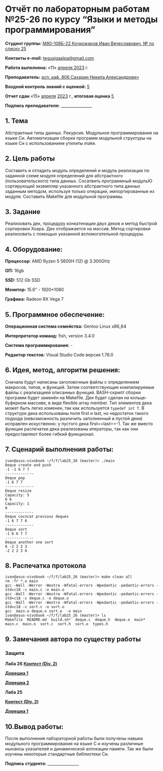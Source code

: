 # Отчёт по лабораторным работам №25-26 по курсу “Языки и методы программирования”

<b>Студент группы:</b> <ins>М80-108Б-22 Кочкожаров Иван Вячеславович, № по списку 25</ins> 

<b>Контакты e-mail:</b> <ins>tegusigaalpa@gmail.com</ins>

<b>Работа выполнена:</b> «11» <ins> апреля </ins> <ins>2023</ins> г.

<b>Преподаватель:</b> <ins>асп. каф. 806 Сахарин Никита Александрович</ins>

<b>Входной контроль знаний с оценкой:</b> <ins> 5 </ins>

<b>Отчет сдан</b> «15» <ins>апреля</ins> <ins>2023</ins> г., <b>итоговая оценка</b> <ins> 5 </ins>

<b>Подпись преподавателя:</b> ________________

## 1. Тема
Абстрактные типы данных. Рекурсия. Модульное программирование на языке Си.
Автоматизация сборки программ модульной структуры на языке Си с использованием утилиты make.

## 2. Цель работы
Составить и отладить модуль определений и модуль реaлизaции по заданной схеме модуля определений для абстрактного (пользовательского) типа данных. Сосатвить программный модульЮ сортирующий экземпляр указанного абстрактного типа данных заданным методом, используя только операции, импортированные из модуля. Составить Makefile для модульной программы.

## 3. Задание
Реализовать дек, процедуру конкатенации двух деков и метод быстрой сортировки Хоара. Дек отображается на массив. Метод сортировки реализовать с помощью указанной вспомогательной процедуры.

## 4. Оборудование:
<b>Процессор:</b> AMD Ryzen 5 5600H (12) @ 3.300GHz 

<b>ОП:</b> 16gb

<b>SSD:</b> 512 Gb SSD

<b>Монитор:</b> 15.6" - 1920*1080

<b>Графика:</b> Radeon RX Vega 7

## 5. Программное обеспечение:
<b>Операционная система семейства:</b> Gentoo Linux x86_64

<b>Интерпретатор команд:</b> fish, version 3.4.0

<b>Система программирования:</b> -

<b>Редактор текстов:</b> Visual Studio Code версия 1.76.0

## 6. Идея, метод, алгоритм решения:
Сначала будут написаны заголовочные файлы с определением макросов, типов, и функций. Затем соответствующие компилируемые файлы с реализацией описанных функций. BASH-скрипт сборки программ будет заменён на Makefile. Дек будет сделан на кольце-буферном массиве, в виде flexible array member. Тип элементов дека может быть легко изменен, так как используется `typedef int T`. В структуре дека использованы поля first и last, но недостаток такого подхода (невозможность различить заполненный и пустой деки) исправлен искуственно: у пустого дека first==last==-1. Так же вместо функции распечатки дека реализованы итераторы, так как они предоставляют более гибкий функционал.

## 7. Сценарий выполнения работы:
```
ivan@asus-vivobook ~/f/f/lab25_26 (master)> ./main
Deque create and push
-1 -1 6 7 7 
-------------
Deque pop
-1 6 7 7 
-------------
Deque resize
Capacity: 5
6 6 
Capacity: 1
6 
-------------
Deque cocncat previous deques
-1 6 7 7 6 
-------------
Deque sort
-1 6 6 7 7 
-------------
Deque another one sort
6 -2 2 2 3 
-2 2 2 3 6 
```
## 8. Распечатка протокола
```
ivan@asus-vivobook ~/f/f/lab25_26 (master)> make clean all
rm -fr *.o main
gcc -Wall -Werror -Wextra -Wfatal-errors -Wpedantic -pedantic-errors -std=c18 -c main.c -o main.o
gcc -Wall -Werror -Wextra -Wfatal-errors -Wpedantic -pedantic-errors -std=c18 -c deque.c -o deque.o
gcc -Wall -Werror -Wextra -Wfatal-errors -Wpedantic -pedantic-errors -std=c18 -c sort.c -o sort.o
gcc  main.o deque.o sort.o  -o main
ivan@asus-vivobook ~/f/f/lab25_26 (master)> ls
Makefile  README.md  build.sh*  deque.c  deque.h  deque.o  main*  main.c  main.o  sort.c  sort.h  sort.o  types.h
```
## 9. Замечания автора по существу работы 

### Защита
<b>Лаба 26</b>
<b>[Контест (Div. 2)](https://codeforces.com/contest/1805/submission/200441316)</b>

<b>[Дорешка 1](https://codeforces.com/contest/1805/submission/201876821)</b>

<b>[Дорешка 2](https://codeforces.com/contest/1805/submission/201875505)</b>

<b>Лаба 25</b>

<b>[Контест (Div. 2)](https://codeforces.com/contest/1814/submission/201021199)</b>

<b>[Дорешка 1](https://codeforces.com/contest/1814/submission/201736629)</b>
## 10.Вывод работы:
После выполнения лабораторной работы были получены навыки модульного программирования на языке С и изучены различные ньюансы указателей и динамической аллокации памяти. Так же были изучены некоторые стандартные библиотеки Си.

<b>Подпись студента:</b> ________________
